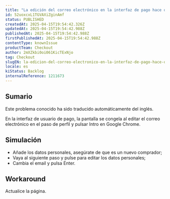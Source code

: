 ```yaml
---
title: "La edición del correo electrónico en la interfaz de pago hace que la pantalla se congele."
id: 52uoxcxL1TGVAXiZginAmf
status: PUBLISHED
createdAt: 2025-04-15T19:54:42.326Z
updatedAt: 2025-04-15T19:54:42.988Z
publishedAt: 2025-04-15T19:54:42.988Z
firstPublishedAt: 2025-04-15T19:54:42.988Z
contentType: knownIssue
productTeam: Checkout
author: 2mXZkbi0oi061KicTExNjo
tag: Checkout
slugEN: la-edicion-del-correo-electronico-en-la-interfaz-de-pago-hace-que-la-pantalla-se-congele
locale: es
kiStatus: Backlog
internalReference: 1211673
---
```


## Sumario

<div class="alert alert-info">
  <p>Este problema conocido ha sido traducido automáticamente del inglés.</p>
</div>


En la interfaz de usuario de pago, la pantalla se congela al editar el correo electrónico en el paso de perfil y pulsar Intro en Google Chrome.


##

## Simulación



- Añade los datos personales, asegúrate de que es un nuevo comprador;
- Vaya al siguiente paso y pulse para editar los datos personales;
- Cambia el email y pulsa Enter.



## Workaround


Actualice la página.




